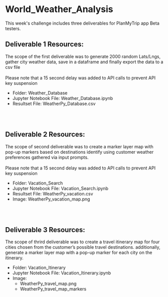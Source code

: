 # World_Weather_Analysis

This week's challenge includes three deliverables for PlanMyTrip app Beta testers.

## Deliverable 1 Resources:
The scope of the first deliverable was to generate 2000 random Lats/Lngs, gather city weather data, save in a dataframe and finally export the data to a csv file
</br>
</br>
Please note that a 15 second delay was added to API calls to prevent API key suspension
</br>

- Folder: Weather_Database
- Jupyter Notebook File: Weather_Database.ipynb
- Resultset File: WeatherPy_Database.csv

</br>
</br>

## Deliverable 2 Resources:
The scope of second deliverable was to create a marker layer map with pop-up markers based on destinations identify using customer weather preferences gathered via input prompts. 
</br>
</br>
Please note that a 15 second delay was added to API calls to prevent API key suspension
</br>

- Folder: Vacation_Search
- Jupyter Notebook File: Vacation_Search.ipynb
- Resultset File: WeatherPy_vacation.csv
- Image: WeatherPy_vacation_map.png

</br>
</br>

## Deliverable 3 Resources:
The scope of thrird deliverable was to create a travel itinerary map for four cities chosen from the customer’s possible travel destinations. additionally, generate a marker layer map with a pop-up marker for each city on the itinerary.
</br>

- Folder: Vacation_Itinerary
- Jupyter Notebook File: Vacation_Itinerary.ipynb
- Image: 
    - WeatherPy_travel_map.png
    - WeatherPy_travel_map_markers

</br>
</br>
